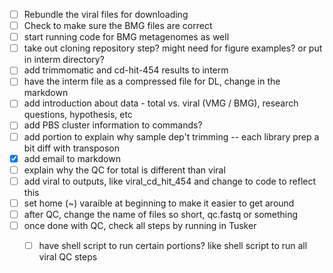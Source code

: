 - [ ] Rebundle the viral files for downloading
- [ ] Check to make sure the BMG files are correct
- [ ] start running code for BMG metagenomes as well
- [ ] take out cloning repository step? might need for figure examples? or put in interm directory?
- [ ] add trimmomatic and cd-hit-454 results to interm
- [ ] have the interm file as a compressed file for DL, change in the markdown
- [ ] add introduction about data - total vs. viral (VMG / BMG), research questions, hypothesis, etc
- [ ] add PBS cluster information to commands?
- [ ] add portion to explain why sample dep't trimming -- each library prep a bit diff with transposon
- [x] add email to markdown
- [ ] explain why the QC for total is different than viral
- [ ] add viral to outputs, like viral_cd_hit_454 and change to code to reflect this
- [ ] set home (~) varaible at beginning to make it easier to get around
- [ ] after QC, change the name of files so short, qc.fastq or something
- [ ] once done with QC, check all steps by running in Tusker
    - [ ] have shell script to run certain portions? like shell script to run all viral QC steps

